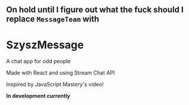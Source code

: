 ## On hold until I figure out what the fuck should I replace `MessageTeam` with

# SzyszMessage

A chat app for odd people

Made with React and using Stream Chat API

Inspired by JavaScript Mastery's video!

**In development currently**
